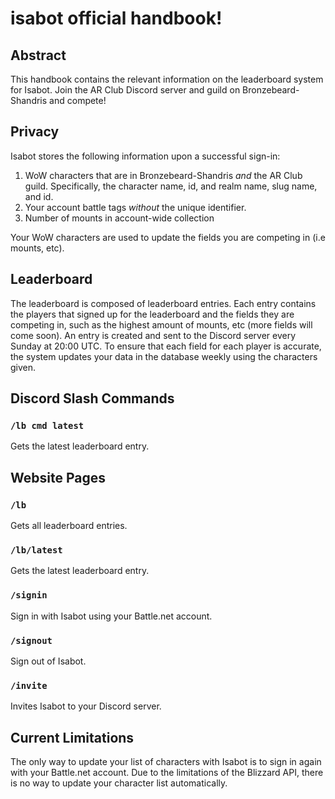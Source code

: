 # isabot official handbook!

## Abstract

This handbook contains the relevant information on the leaderboard system for Isabot. Join the AR Club Discord server and guild on Bronzebeard-Shandris and compete!

## Privacy

Isabot stores the following information upon a successful sign-in:

1. WoW characters that are in Bronzebeard-Shandris *and* the AR Club guild. Specifically, the character name, id, and realm name, slug name, and id. 
2. Your account battle tags *without* the unique identifier.
3. Number of mounts in account-wide collection

Your WoW characters are used to update the fields you are competing in (i.e mounts, etc). 

## Leaderboard

The leaderboard is composed of leaderboard entries. Each entry contains the players that signed up for the leaderboard and the fields they are competing in, such as
the highest amount of mounts, etc (more fields will come soon). An entry is created and sent to the Discord server every Sunday at 20:00 UTC. To ensure that each field for each player is accurate, the system updates your data in the database weekly using the characters given.


## Discord Slash Commands

### `/lb cmd latest`

Gets the latest leaderboard entry. 

## Website Pages 

### `/lb`

Gets all leaderboard entries. 

### `/lb/latest`

Gets the latest leaderboard entry. 

### `/signin`

Sign in with Isabot using your Battle.net account.

### `/signout`

Sign out of Isabot.

### `/invite`

Invites Isabot to your Discord server.

## Current Limitations

The only way to update your list of characters with Isabot is to sign in again with your Battle.net account. Due to the limitations of the Blizzard API, there is no way to 
update your character list automatically. 
